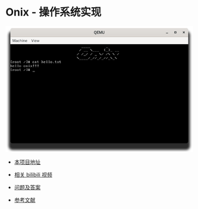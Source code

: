 # Onix - 操作系统实现

![](./docs/others/images/snapshot.png)

- [本项目地址](https://github.com/StevenBaby/onix)

- [相关 bilibili 视频](https://www.bilibili.com/medialist/play/491131440?from=space&business=space_collection&business_id=146887)

- [问题及答案](./docs/others/问题及答案%20(Question%20and%20Answer).md)

- [参考文献](./docs/others/参考文献.md)